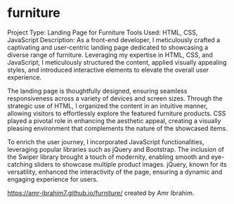 # furniture

Project Type: Landing Page for Furniture
Tools Used: HTML, CSS, JavaScript
Description:
As a front-end developer, I meticulously crafted a captivating and user-centric landing page dedicated to showcasing a diverse range of furniture. Leveraging my expertise in HTML, CSS, and JavaScript, I meticulously structured the content, applied visually appealing styles, and introduced interactive elements to elevate the overall user experience.

The landing page is thoughtfully designed, ensuring seamless responsiveness across a variety of devices and screen sizes. Through the strategic use of HTML, I organized the content in an intuitive manner, allowing visitors to effortlessly explore the featured furniture products. CSS played a pivotal role in enhancing the aesthetic appeal, creating a visually pleasing environment that complements the nature of the showcased items.

To enrich the user journey, I incorporated JavaScript functionalities, leveraging popular libraries such as jQuery and Bootstrap. The inclusion of the Swiper library brought a touch of modernity, enabling smooth and eye-catching sliders to showcase multiple product images. jQuery, known for its versatility, enhanced the interactivity of the page, ensuring a dynamic and engaging experience for users.

https://amr-ibrahim7.github.io/furniture/
created by Amr Ibrahim.
